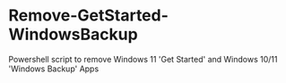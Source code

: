 # Remove-GetStarted-WindowsBackup
Powershell script to remove Windows 11 'Get Started' and Windows 10/11 'Windows Backup' Apps 
